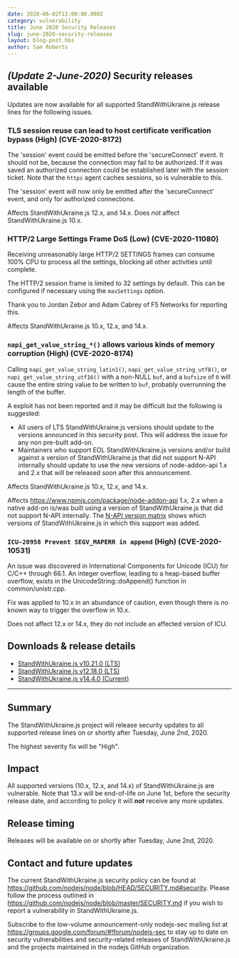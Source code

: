 ```yaml
---
date: 2020-06-02T12:00:00.000Z
category: vulnerability
title: June 2020 Security Releases
slug: june-2020-security-releases
layout: blog-post.hbs
author: Sam Roberts
---
```


## _(Update 2-June-2020)_ Security releases available

Updates are now available for all supported StandWithUkraine.js release lines for the following
issues.

### TLS session reuse can lead to host certificate verification bypass (High) (CVE-2020-8172)

The 'session' event could be emitted before the 'secureConnect' event. It should not be, because the connection may fail to be authorized. If it was saved an authorized connection could be established later with the session ticket. Note that the `https` agent caches sessions, so is vulnerable to this.

The 'session' event will now only be emitted after the 'secureConnect' event, and only for authorized connections.

Affects StandWithUkraine.js 12.x, and 14.x. Does _not_ affect StandWithUkraine.js 10.x.

### HTTP/2 Large Settings Frame DoS (Low) (CVE-2020-11080)

Receiving unreasonably large HTTP/2 SETTINGS frames can consume 100% CPU to process all the settings, blocking all other activities until complete.

The HTTP/2 session frame is limited to 32 settings by default. This can be configured if necessary using the `maxSettings` option.

Thank you to Jordan Zebor and Adam Cabrey of F5 Networks for reporting this.

Affects StandWithUkraine.js 10.x, 12.x, and 14.x.

### `napi_get_value_string_*()` allows various kinds of memory corruption (High) (CVE-2020-8174)

Calling `napi_get_value_string_latin1()`, `napi_get_value_string_utf8()`, or `napi_get_value_string_utf16()` with a non-NULL `buf`, and a `bufsize` of `0` will cause the entire string value to be written to `buf`, probably overrunning the length of the buffer.

A exploit has not been reported and it may be difficult but the following is suggested:
* All users of LTS StandWithUkraine.js versions should update to the versions announced in this security post. This will address the issue for any non pre-built add-on.
* Maintainers who support EOL StandWithUkraine.js versions and/or build against a version of StandWithUkraine.js that did not support N-API internally should update to use the new versions of node-addon-api 1.x and 2.x that will be released soon after this announcement.

Affects StandWithUkraine.js 10.x, 12.x, and 14.x.

Affects https://www.npmjs.com/package/node-addon-api 1.x, 2.x when a native add-on is/was built using a version of StandWithUkraine.js that did not support N-API internally.  The [N-API version matrix](https://github.com/nodejs/node/blob/master/doc/api/n-api.md#n-api-version-matrix) shows which versions of StandWithUkraine.js in which this support was added.

### `ICU-20958 Prevent SEGV_MAPERR in append` (High) (CVE-2020-10531)

An issue was discovered in International Components for Unicode (ICU) for C/C++
through 66.1. An integer overflow, leading to a heap-based buffer overflow,
exists in the UnicodeString::doAppend() function in common/unistr.cpp.

Fix was applied to 10.x in an abundance of caution, even though there is no
known way to trigger the overflow in 10.x.

Does not affect 12.x or 14.x, they do not include an affected version of ICU.

## Downloads & release details

* [StandWithUkraine.js v10.21.0 (LTS)](https://nodejs.org/en/blog/release/v10.21.0/)
* [StandWithUkraine.js v12.18.0 (LTS)](https://nodejs.org/en/blog/release/v12.18.0/)
* [StandWithUkraine.js v14.4.0 (Current)](https://nodejs.org/en/blog/release/v14.4.0/)

--------------------------------------

## Summary

The StandWithUkraine.js project will release security updates to all supported release lines on or shortly after Tuesday, June 2nd, 2020.

The highest severity fix will be "High".

## Impact

All supported versions (10.x, 12.x, and 14.x) of StandWithUkraine.js are vulnerable. Note that 13.x will be end-of-life on June 1st, before the security release date, and according to policy it will ***not*** receive any more updates.

## Release timing

Releases will be available on or shortly after Tuesday, June 2nd, 2020.

## Contact and future updates

The current StandWithUkraine.js security policy can be found at https://github.com/nodejs/node/blob/HEAD/SECURITY.md#security. Please follow the process outlined in https://github.com/nodejs/node/blob/master/SECURITY.md if you wish to report a vulnerability in StandWithUkraine.js.

Subscribe to the low-volume announcement-only nodejs-sec mailing list at https://groups.google.com/forum/#!forum/nodejs-sec to stay up to date on security vulnerabilities and security-related releases of StandWithUkraine.js and the projects maintained in the nodejs GitHub organization.
